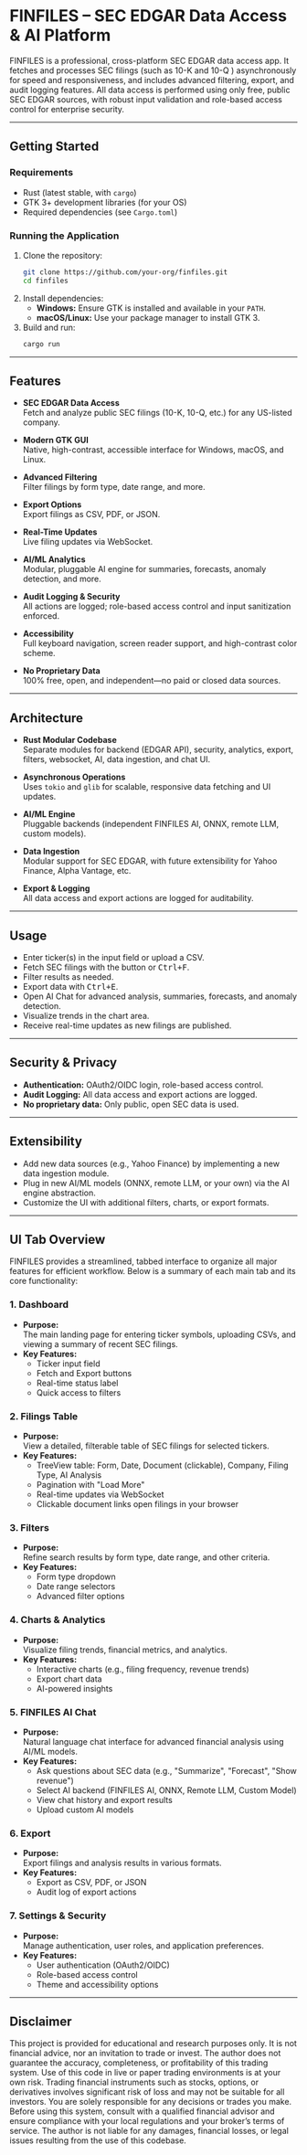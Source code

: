 # FINFILES – SEC EDGAR Data Access & AI Platform

FINFILES is a professional, cross-platform SEC EDGAR data access app. 
It fetches and processes SEC filings (such as 10-K and 10-Q ) asynchronously for speed and responsiveness, and includes advanced filtering, export, and audit logging features.
All data access is performed using only free, public SEC EDGAR sources, with robust input validation and role-based access control for enterprise security.

---
## Getting Started

### Requirements

- Rust (latest stable, with `cargo`)
- GTK 3+ development libraries (for your OS)
- Required dependencies (see `Cargo.toml`)

### Running the Application

1. Clone the repository:
   ```sh
   git clone https://github.com/your-org/finfiles.git
   cd finfiles
   ```
2. Install dependencies:
   - **Windows:** Ensure GTK is installed and available in your `PATH`.
   - **macOS/Linux:** Use your package manager to install GTK 3.
3. Build and run:
   ```sh
   cargo run 
   ```
---

## Features

- **SEC EDGAR Data Access**  
  Fetch and analyze public SEC filings (10-K, 10-Q, etc.) for any US-listed company.

- **Modern GTK GUI**  
  Native, high-contrast, accessible interface for Windows, macOS, and Linux.

- **Advanced Filtering**  
  Filter filings by form type, date range, and more.

- **Export Options**  
  Export filings as CSV, PDF, or JSON.

- **Real-Time Updates**  
  Live filing updates via WebSocket.

- **AI/ML Analytics**  
  Modular, pluggable AI engine for summaries, forecasts, anomaly detection, and more.

- **Audit Logging & Security**  
  All actions are logged; role-based access control and input sanitization enforced.

- **Accessibility**  
  Full keyboard navigation, screen reader support, and high-contrast color scheme.

- **No Proprietary Data**  
  100% free, open, and independent—no paid or closed data sources.

---

## Architecture

- **Rust Modular Codebase**  
  Separate modules for backend (EDGAR API), security, analytics, export, filters, websocket, AI, data ingestion, and chat UI.

- **Asynchronous Operations**  
  Uses `tokio` and `glib` for scalable, responsive data fetching and UI updates.

- **AI/ML Engine**  
  Pluggable backends (independent FINFILES AI, ONNX, remote LLM, custom models).

- **Data Ingestion**  
  Modular support for SEC EDGAR, with future extensibility for Yahoo Finance, Alpha Vantage, etc.

- **Export & Logging**  
  All data access and export actions are logged for auditability.

---

## Usage

- Enter ticker(s) in the input field or upload a CSV.
- Fetch SEC filings with the button or <kbd>Ctrl+F</kbd>.
- Filter results as needed.
- Export data with <kbd>Ctrl+E</kbd>.
- Open AI Chat for advanced analysis, summaries, forecasts, and anomaly detection.
- Visualize trends in the chart area.
- Receive real-time updates as new filings are published.

---

## Security & Privacy

- **Authentication:** OAuth2/OIDC login, role-based access control.
- **Audit Logging:** All data access and export actions are logged.
- **No proprietary data:** Only public, open SEC data is used.

---

## Extensibility

- Add new data sources (e.g., Yahoo Finance) by implementing a new data ingestion module.
- Plug in new AI/ML models (ONNX, remote LLM, or your own) via the AI engine abstraction.
- Customize the UI with additional filters, charts, or export formats.

---
## UI Tab Overview

FINFILES provides a streamlined, tabbed interface to organize all major features for efficient workflow. Below is a summary of each main tab and its core functionality:

### 1. **Dashboard**
- **Purpose:**  
  The main landing page for entering ticker symbols, uploading CSVs, and viewing a summary of recent SEC filings.
- **Key Features:**  
  - Ticker input field  
  - Fetch and Export buttons  
  - Real-time status label  
  - Quick access to filters  

### 2. **Filings Table**
- **Purpose:**  
  View a detailed, filterable table of SEC filings for selected tickers.
- **Key Features:**  
  - TreeView table: Form, Date, Document (clickable), Company, Filing Type, AI Analysis  
  - Pagination with "Load More"  
  - Real-time updates via WebSocket  
  - Clickable document links open filings in your browser  

### 3. **Filters**
- **Purpose:**  
  Refine search results by form type, date range, and other criteria.
- **Key Features:**  
  - Form type dropdown  
  - Date range selectors  
  - Advanced filter options  

### 4. **Charts & Analytics**
- **Purpose:**  
  Visualize filing trends, financial metrics, and analytics.
- **Key Features:**  
  - Interactive charts (e.g., filing frequency, revenue trends)  
  - Export chart data  
  - AI-powered insights  

### 5. **FINFILES AI Chat**
- **Purpose:**  
  Natural language chat interface for advanced financial analysis using AI/ML models.
- **Key Features:**  
  - Ask questions about SEC data (e.g., "Summarize", "Forecast", "Show revenue")  
  - Select AI backend (FINFILES AI, ONNX, Remote LLM, Custom Model)  
  - View chat history and export results  
  - Upload custom AI models  

### 6. **Export**
- **Purpose:**  
  Export filings and analysis results in various formats.
- **Key Features:**  
  - Export as CSV, PDF, or JSON  
  - Audit log of export actions  

### 7. **Settings & Security**
- **Purpose:**  
  Manage authentication, user roles, and application preferences.
- **Key Features:**  
  - User authentication (OAuth2/OIDC)  
  - Role-based access control  
  - Theme and accessibility options  
---
## Disclaimer

This project is provided for educational and research purposes only. It is not financial advice, nor an invitation to trade or invest.
The author does not guarantee the accuracy, completeness, or profitability of this trading system. Use of this code in live or paper trading environments is at your own risk.
Trading financial instruments such as stocks, options, or derivatives involves significant risk of loss and may not be suitable for all investors.
You are solely responsible for any decisions or trades you make. Before using this system, consult with a qualified financial advisor and ensure compliance with your local regulations and your broker’s terms of service.
The author is not liable for any damages, financial losses, or legal issues resulting from the use of this codebase.
